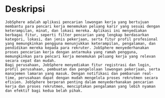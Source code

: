 # Deskripsi
	JobSphere adalah aplikasi pencarian lowongan kerja yang bertujuan membantu para pencari kerja menemukan peluang karir yang sesuai dengan keterampilan, minat, dan lokasi mereka. Aplikasi ini menyediakan berbagai fitur, seperti filter pencarian yang lengkap berdasarkan kategori, lokasi, dan jenis pekerjaan, serta fitur profil profesional yang memungkinkan pengguna menunjukkan keterampilan, pengalaman, dan pendidikan mereka kepada para rekruter. JobSphere menyederhanakan proses pencarian kerja dengan antarmuka yang ramah pengguna, memungkinkan para pencari kerja menemukan peluang kerja yang relevan secara cepat dan mudah.
	Bagi perusahaan, JobSphere menyediakan fitur registrasi dan login, profil perusahaan, pembuatan dan pengelolaan lowongan pekerjaan, serta manajemen lamaran yang masuk. Dengan notifikasi dan pembaruan real-time, perusahaan dapat dengan mudah mengelola proses rekrutmen secara efisien. JobSphere berperan penting dalam menyederhanakan pencarian kerja dan proses rekrutmen, menciptakan pengalaman yang lebih nyaman dan efektif bagi kedua belah pihak.
 
